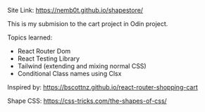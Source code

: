 Site Link: https://nemb0t.github.io/shapestore/

This is my submision to the cart project in Odin project.

Topics learned:
- React Router Dom
- React Testing Library
- Tailwind (extending and mixing normal CSS)
- Conditional Class names using Clsx

Inspired by: https://bscottnz.github.io/react-router-shopping-cart

Shape CSS: https://css-tricks.com/the-shapes-of-css/